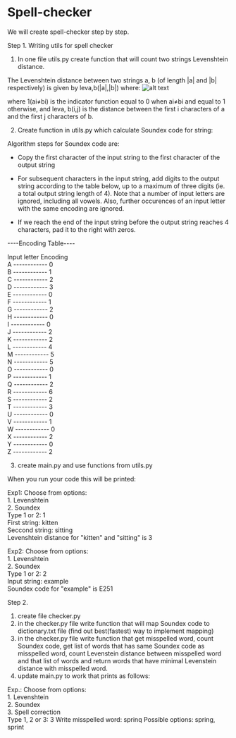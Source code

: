 # Spell-checker
We will create spell-checker step by step.

Step 1. Writing utils for spell checker

1. In one file utils.py create function that will count two strings Levenshtein distance.

The Levenshtein distance between two strings a, b (of length |a| and |b| respectively) is given by leva,b(|a|,|b|) where:
![alt text](https://23o0161033pm1289qo1hzrwi-wpengine.netdna-ssl.com/wp-content/uploads/2017/01/Maths-768x162.jpg)

where 1(ai≠bi) is the indicator function equal to 0 when ai≠bi and equal to 1 otherwise, and leva, b(i,j) is the distance between the first i characters of a and the first j characters of b.

2. Create function in utils.py which calculate Soundex code for string:

Algorithm steps for Soundex code are:

- Copy the first character of the input string to the first character of the output string

- For subsequent characters in the input string, add digits to the output string according to the table below, up to a maximum of three digits (ie. a total output string length of 4). Note that a number of input letters are ignored, including all vowels. Also, further occurences of an input letter with the same encoding are ignored.

- If we reach the end of the input string before the output string reaches 4 characters, pad it to the right with zeros.

----Encoding Table----

Input letter	 Encoding <br />
A	------------ 0 <br />
B	------------ 1 <br />
C	------------ 2 <br />
D	------------ 3 <br />
E	------------ 0 <br />
F	------------ 1 <br />
G	------------ 2 <br />
H	------------ 0 <br />
I	------------ 0 <br />
J	------------ 2 <br />
K	------------ 2 <br />
L	------------ 4 <br />
M	------------ 5 <br />
N	------------ 5 <br />
O	------------ 0 <br />
P	------------ 1 <br />
Q	------------ 2 <br />
R	------------ 6 <br />
S	------------ 2 <br />
T	------------ 3 <br />
U	------------ 0 <br />
V	------------ 1 <br />
W	------------ 0 <br />
X	------------ 2 <br />
Y	------------ 0 <br />
Z	------------ 2 <br />

3. create main.py and use functions from utils.py

When you run your code this will be printed: <br />


Exp1: Choose from options: <br />
        1. Levenshtein <br />
        2. Soundex <br />
       Type 1 or 2: 1 <br />
       First string: kitten <br />
       Seccond string: sitting <br />
       Levenshtein distance for "kitten" and "sitting" is 3 <br />
       
       
Exp2: Choose from options: <br />
        1. Levenshtein <br />
        2. Soundex <br />
       Type 1 or 2: 2 <br />
       Input string: example <br />
       Soundex code for "example" is E251 <br />
       
       
       
Step 2. 

1. create file checker.py <br />
2. in the checker.py file write function that will map Soundex code to dictionary.txt file (find out best(fastest) way to implement mapping) <br />
3. in the checker.py file write function that get misspelled word, count Soundex code, get list of words that has same Soundex code as misspelled word, count Levenstein distance between misspelled word and that list of words and return words that have minimal Levenstein distance with misspelled word. <br />
4. update main.py to work that prints as follows: <br />

Exp.: Choose from options: <br />
        1. Levenshtein <br />
        2. Soundex <br />
        3. Spell correction <br />
      Type 1, 2 or 3: 3
      Write misspelled word: sprinq
      Possible options: spring, sprint
 

